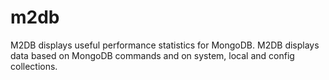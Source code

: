 # m2db
M2DB displays useful performance statistics for MongoDB. M2DB displays data based on MongoDB commands and on system, local and config collections.
